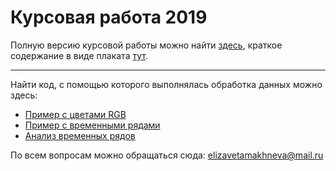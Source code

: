 # Курсовая работа 2019

Полную версию курсовой работы можно найти [здесь](https://github.com/elizacc/CourseWork/blob/master/Makhneva%202019.pdf), краткое содержание в виде плаката [тут](https://github.com/elizacc/CourseWork/blob/master/poster/poster.pdf).

***
Найти код, с помощью которого выполнялась обработка данных можно здесь:
* [Пример с цветами RGB](https://github.com/elizacc/CourseWork/blob/master/data%20%26%20code/Colors.ipynb)
* [Пример с временными рядами](https://github.com/elizacc/CourseWork/blob/master/data%20%26%20code/Time-series.ipynb)
* [Анализ временных рядов](https://github.com/elizacc/CourseWork/blob/master/data%20%26%20code/Cryptocurrency.ipynb)

По всем вопросам можно обращаться сюда: elizavetamakhneva@mail.ru
